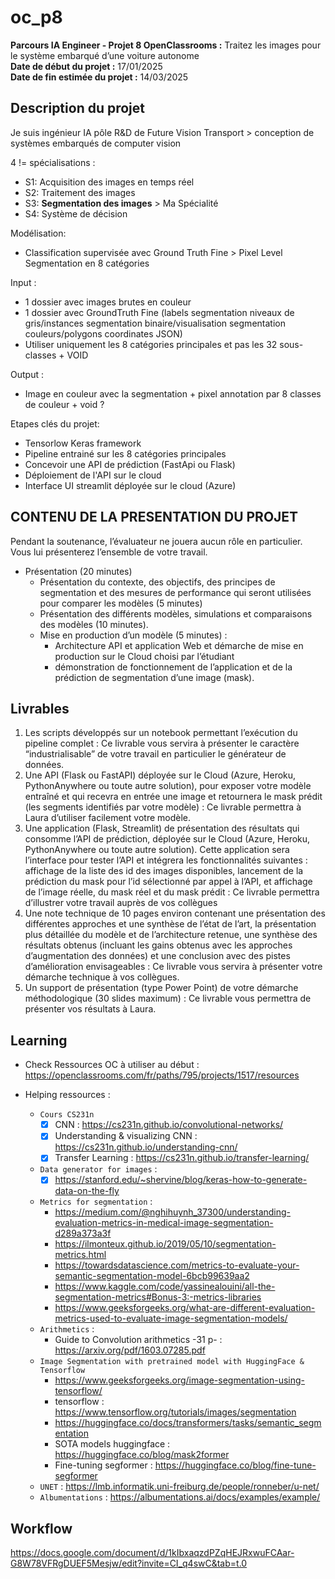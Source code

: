 # oc_p8
**Parcours IA Engineer - Projet 8 OpenClassrooms :** Traitez les images pour le système embarqué d’une voiture autonome<br>
**Date de début du projet :** 17/01/2025<br>
**Date de fin estimée du projet :** 14/03/2025

## Description du projet
Je suis ingénieur IA pôle R&D de Future Vision Transport > conception de systèmes embarqués de computer vision

4 != spécialisations :
- S1: Acquisition des images en temps réel
- S2: Traitement des images
- S3: **Segmentation des images** > Ma Spécialité
- S4: Système de décision

Modélisation:
- Classification supervisée avec Ground Truth Fine > Pixel Level Segmentation en 8 catégories

Input :
- 1 dossier avec images brutes en couleur
- 1 dossier avec GroundTruth Fine (labels segmentation niveaux de gris/instances segmentation binaire/visualisation segmentation couleurs/polygons coordinates JSON)  
- Utiliser uniquement les 8 catégories principales et pas les 32 sous-classes + VOID

Output :
- Image en couleur avec la segmentation + pixel annotation par 8 classes de couleur + void ?


Etapes clés du projet:
- Tensorlow Keras framework
- Pipeline entrainé sur les 8 catégories principales
- Concevoir une API de prédiction (FastApi ou Flask)
- Déploiement de l'API sur le cloud
- Interface UI streamlit déployée sur le cloud (Azure)


## CONTENU DE LA PRESENTATION DU PROJET
Pendant la soutenance, l’évaluateur ne jouera aucun rôle en particulier. Vous lui présenterez l’ensemble de votre travail. 

- Présentation (20 minutes) 
	- Présentation du contexte, des objectifs, des principes de segmentation et des mesures de performance qui seront utilisées pour comparer les modèles (5 minutes)
	- Présentation des différents modèles, simulations et comparaisons des modèles (10 minutes).
	- Mise en production d’un modèle (5 minutes) :
		- Architecture API et application Web et démarche de mise en production sur le Cloud choisi par l’étudiant
		- démonstration de fonctionnement de l’application et de la prédiction de segmentation d’une image (mask).


## Livrables
1. Les scripts développés sur un notebook permettant l’exécution du pipeline complet :
Ce livrable vous servira à présenter le caractère “industrialisable” de votre travail en particulier le générateur de données.
2. Une API (Flask ou FastAPI) déployée sur le Cloud (Azure, Heroku, PythonAnywhere ou toute autre solution), pour exposer votre modèle entraîné et qui recevra en entrée une image et retournera le mask prédit (les segments identifiés par votre modèle) :
Ce livrable permettra à Laura d’utiliser facilement votre modèle.
3. Une application (Flask, Streamlit) de présentation des résultats qui consomme l’API de prédiction, déployée sur le Cloud (Azure, Heroku, PythonAnywhere ou toute autre solution). Cette application sera l’interface pour tester l’API et intégrera les fonctionnalités suivantes :  affichage de la liste des id des images disponibles, lancement de la prédiction du mask pour l’id sélectionné par appel à l’API, et affichage de l’image réelle, du mask réel et du mask prédit :
Ce livrable permettra d’illustrer votre travail auprès de vos collègues
4. Une note technique de 10 pages environ contenant une présentation des différentes approches et une synthèse de l’état de l’art, la présentation plus détaillée du modèle et de l’architecture retenue, une synthèse des résultats obtenus (incluant les gains obtenus avec les approches d’augmentation des données) et une conclusion avec des pistes d’amélioration envisageables  :
Ce livrable vous servira à présenter votre démarche technique à vos collègues.
5. Un support de présentation (type Power Point) de votre démarche méthodologique (30 slides maximum) :
Ce livrable vous permettra de présenter vos résultats à Laura.


## Learning
- Check Ressources OC à utiliser au début : https://openclassrooms.com/fr/paths/795/projects/1517/resources

- Helping ressources :
    - `Cours CS231n`
        - [X] CNN : https://cs231n.github.io/convolutional-networks/
        - [X] Understanding & visualizing CNN : https://cs231n.github.io/understanding-cnn/
        - [X] Transfer Learning : https://cs231n.github.io/transfer-learning/
    - `Data generator for images` :
        - [X] https://stanford.edu/~shervine/blog/keras-how-to-generate-data-on-the-fly
    - `Metrics for segmentation` :
        - https://medium.com/@nghihuynh_37300/understanding-evaluation-metrics-in-medical-image-segmentation-d289a373a3f
        - https://ilmonteux.github.io/2019/05/10/segmentation-metrics.html
        - https://towardsdatascience.com/metrics-to-evaluate-your-semantic-segmentation-model-6bcb99639aa2
        - https://www.kaggle.com/code/yassinealouini/all-the-segmentation-metrics#Bonus-3:-metrics-libraries
        - https://www.geeksforgeeks.org/what-are-different-evaluation-metrics-used-to-evaluate-image-segmentation-models/
    - `Arithmetics` :
        - Guide to Convolution arithmetics -31 p- : https://arxiv.org/pdf/1603.07285.pdf
    - `Image Segmentation with pretrained model with HuggingFace & Tensorflow`
        - https://www.geeksforgeeks.org/image-segmentation-using-tensorflow/
        - tensorflow : https://www.tensorflow.org/tutorials/images/segmentation
        - https://huggingface.co/docs/transformers/tasks/semantic_segmentation
        - SOTA models huggingface : https://huggingface.co/blog/mask2former
        - Fine-tuning segformer : https://huggingface.co/blog/fine-tune-segformer
    - `UNET` : https://lmb.informatik.uni-freiburg.de/people/ronneber/u-net/
    - `Albumentations` : https://albumentations.ai/docs/examples/example/


## Workflow
https://docs.google.com/document/d/1kIbxaqzdPZqHEJRxwuFCAar-G8W78VFRgDUEF5Mesjw/edit?invite=CI_q4swC&tab=t.0
